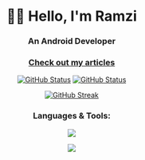 <h1 align="center">👋🏻 Hello, I'm Ramzi  </h1>
<h3 align="center">An Android Developer</h3>
<h3 align="center"><a href="https://ramzijabali.github.io/articles/">Check out my articles</a> </h3>
<p align="center">
<a href="https://github.com/RamziJabali"(https://github.com/RamziJabali)"><img src="https://github-readme-stats.vercel.app/api?username=RamziJabali&hide=contribs&show_icons=true&theme=synthwave&include_all_commits=false&count_private=true" alt="GitHub Status" /></a> 
<a href="https://github.com/RamziJabali"><img alt="GitHub Status" src="https://github-readme-stats-ramzijabali.vercel.app/api/top-langs/?username=RamziJabali&theme=synthwave&layout=compact&hide=cmake,makefile"/></a>

<p align="center">
  <a href="https://github.com/RamziJabali"(https://github.com/RamziJabali)"><img src="https://streak-stats.demolab.com?user=RamziJabali&theme=synthwave" alt="GitHub Streak" /></a>
</p>
<h3 align="center">Languages & Tools:</h3>
  
<p align="center">
  <a href="https://github.com/RamziJabali">
    <img src="https://skillicons.dev/icons?i=androidstudio,kotlin,java,cs,cpp" />
  </a>

  <p align="center">
<img src="https://user-images.githubusercontent.com/74038190/212284158-e840e285-664b-44d7-b79b-e264b5e54825.gif"/>
  </p>
</p>

